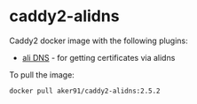 # caddy2-alidns

Caddy2 docker image with the following plugins:

- [ali DNS](https://github.com/caddy-dns/alidns) - for getting certificates via alidns

To pull the image:

`docker pull aker91/caddy2-alidns:2.5.2`